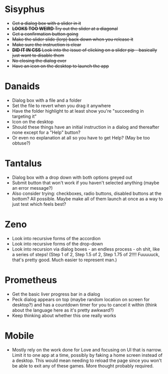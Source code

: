 # Sisyphus

- ~~Get a dialog box with a slider in it~~
- ~~__LOOKS TOO WEIRD__ Try out the slider at a diagonal~~
- ~~Get a confirmation button going~~
- ~~Make the slider slide (lerp) back down when you release it~~
- ~~Make sure the instruction is clear~~
- ~~__DID IT IN CSS__ Look into the issue of clicking on a slider pip - basically just want to disable them~~
- ~~No closing the dialog ever~~
- ~~Have an icon on the desktop to launch the app~~

# Danaids

- Dialog box with a file and a folder
- Set the file to revert when you drag it anywhere
- Have the folder highlight to at least show you're "succeeding in targeting it"
- Icon on the desktop
- Should these things have an initial instruction in a dialog and thereafter none except for a "Help" button?
- Or even no explanation at all so you have to get Help? (May be too obtuse?)

# Tantalus

- Dialog box with a drop down with both options greyed out
- Submit button that won't work if you haven't selected anything (maybe an error message?)
- Also consider trying: checkboxes, radio buttons, disabled buttons at the bottom? All possible. Maybe make all of them launch at once as a way to just test which feels best?

# Zeno

- Look into recursive forms of the accordion
- Look into recursive forms of the drop-down
- Look into recursion via dialog boxes - an endless process - oh shit, like a series of steps! (Step 1 of 2, Step 1.5 of 2, Step 1.75 of 2!!!! Fuuuuuck, that's pretty good. Much easier to represent man.)

# Prometheus

- Get the basic liver progress bar in a dialog
- Peck dialog appears on top (maybe random location on screen for desktop?) and has a countdown timer for you to cancel it within (think about the language here as it's pretty awkward?)
- Keep thinking about whether this one really works

# Mobile

- Mostly rely on the work done for Love and focusing on UI that is narrow. Limit it to one app at a time, possibly by faking a home screen instead of a desktop. This would mean needing to reload the page since you won't be able to exit any of these games. More thought probably required.
